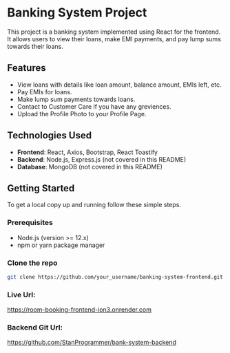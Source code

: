 # Banking System Project

This project is a banking system implemented using React for the frontend. It allows users to view their loans, make EMI payments, and pay lump sums towards their loans.

## Features

- View loans with details like loan amount, balance amount, EMIs left, etc.
- Pay EMIs for loans.
- Make lump sum payments towards loans.
- Contact to Customer Care if you have any greviences.
- Upload the Profile Photo to your Profile Page.

## Technologies Used

- **Frontend**: React, Axios, Bootstrap, React Toastify
- **Backend**: Node.js, Express.js (not covered in this README)
- **Database**: MongoDB (not covered in this README)

## Getting Started

To get a local copy up and running follow these simple steps.

### Prerequisites

- Node.js (version >= 12.x)
- npm or yarn package manager

### Clone the repo
   ```sh
   git clone https://github.com/your_username/banking-system-frontend.git
```

### Live Url:
https://room-booking-frontend-ion3.onrender.com


### Backend Git Url:
https://github.com/StanProgrammer/bank-system-backend

